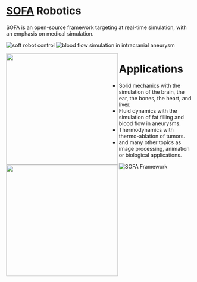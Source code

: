 # [SOFA](https://www.sofa-framework.org/) Robotics
SOFA is an open-source framework targeting at real-time simulation, with an emphasis on medical simulation.

![soft robot control](https://www.sofa-framework.org/wp-content/uploads/2018/04/Robots-480x480.png)
![blood flow simulation in intracranial aneurysm](https://i.ytimg.com/vi/ulPApnMh5m0/maxresdefault.jpg)

<img img align="left" src="https://www.sofa-framework.org/wp-content/uploads/2018/04/Robots-480x480.png" width="300">
<img img align="left" src="https://i.ytimg.com/vi/ulPApnMh5m0/maxresdefault.jpg" width="300">


# Applications
- Solid mechanics with the simulation of the brain, the ear, the bones, the heart, and liver.
- Fluid dynamics with the simulation of fat filling and blood flow in aneurysms.
- Thermodynamics with thermo-ablation of tumors.
- and many other topics as image processing, animation or biological applications.

![SOFA Framework](https://www.medtech-strasbourg.eu/wp-content/uploads/SOFA_facebook-1.png)
